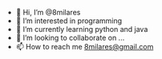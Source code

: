 - 👋 Hi, I’m @8milares
- 👀 I’m interested in programming
- 🌱 I’m currently learning python and java
- 💞️ I’m looking to collaborate on ...
- 📫 How to reach me 8milares@gmail.com

<!---
8milares/8milares is a ✨ special ✨ repository because its `README.md` (this file) appears on your GitHub profile.
You can click the Preview link to take a look at your changes.
--->
